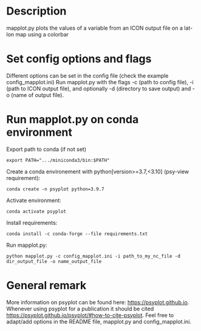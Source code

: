 # Description
mapplot.py plots the values of a variable from an ICON output file on a lat-lon map using a colorbar

# Set config options and flags
Different options can be set in the config file (check the example config_mapplot.ini)
Run mapplot.py with the flags -c (path to config file), -i (path to ICON output file),
and optionally -d (directory to save output) and -o (name of output file).

# Run mapplot.py on conda environment
Export path to conda (if not set)

    export PATH=".../miniconda3/bin:$PATH"

Create a conda environement with python[version>=3.7,<3.10] (psy-view requirement): 
    
    conda create -n psyplot python=3.9.7

Activate environment: 
    
    conda activate psyplot

Install requirements: 
    
    conda install -c conda-forge --file requirements.txt

Run mapplot.py: 
    
    python mapplot.py -c config_mapplot.ini -i path_to_my_nc_file -d dir_output_file -o name_output_file

# General remark
More information on psyplot can be found here: https://psyplot.github.io.
Whenever using psyplot for a publication it should be cited https://psyplot.github.io/psyplot/#how-to-cite-psyplot.
Feel free to adapt/add options in the README file, mapplot.py and config_mapplot.ini.

